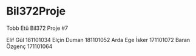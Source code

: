 # Bil372Proje
Tobb Etü Bil372 Proje #7

Elif Gül 181101034
Elçin Duman 181101052
Arda Ege İsker 171101072
Baran Özgenç 171101064
